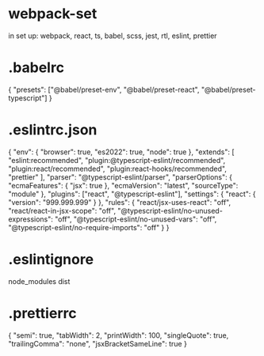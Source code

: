 # webpack-set
in set up: webpack, react, ts, babel, scss, jest, rtl, eslint, prettier

# .babelrc
{
  "presets": ["@babel/preset-env", "@babel/preset-react", "@babel/preset-typescript"]
}


# .eslintrc.json
{
  "env": {
    "browser": true,
    "es2022": true,
    "node": true
  },
  "extends": [
    "eslint:recommended",
    "plugin:@typescript-eslint/recommended",
    "plugin:react/recommended",
    "plugin:react-hooks/recommended",
    "prettier"
  ],
  "parser": "@typescript-eslint/parser",
  "parserOptions": {
    "ecmaFeatures": {
      "jsx": true
    },
    "ecmaVersion": "latest",
    "sourceType": "module"
  },
  "plugins": ["react", "@typescript-eslint"],
  "settings": {
    "react": {
      "version": "999.999.999"
    }
  },
  "rules": {
    "react/jsx-uses-react": "off",
    "react/react-in-jsx-scope": "off",
    "@typescript-eslint/no-unused-expressions": "off",
    "@typescript-eslint/no-unused-vars": "off",
    "@typescript-eslint/no-require-imports": "off"
  }
}

# .eslintignore
node_modules
dist

# .prettierrc
{
  "semi": true,
  "tabWidth": 2,
  "printWidth": 100,
  "singleQuote": true,
  "trailingComma": "none",
  "jsxBracketSameLine": true
}
